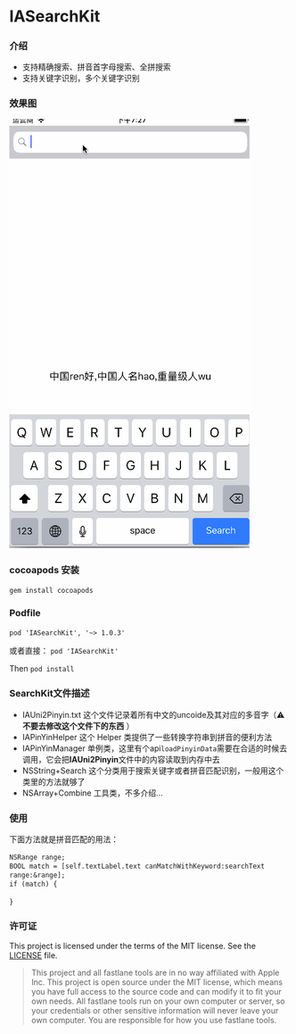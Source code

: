 # IASearchKit

### 介绍
* 支持精确搜索、拼音首字母搜索、全拼搜索
* 支持关键字识别，多个关键字识别

### 效果图
![image](https://github.com/CranzCapatain/IASearchKit/blob/master/Search.gif)


### cocoapods 安装
`gem install cocoapods`

### Podfile
`pod 'IASearchKit', '~> 1.0.3'`

或者直接：
`pod 'IASearchKit'`

Then
`pod install`



### SearchKit文件描述
* IAUni2Pinyin.txt
这个文件记录着所有中文的uncoide及其对应的多音字（⚠️ **不要去修改这个文件下的东西** ）
* IAPinYinHelper
这个 Helper 类提供了一些转换字符串到拼音的便利方法
* IAPinYinManager
单例类，这里有个api`loadPinyinData`需要在合适的时候去调用，它会把**IAUni2Pinyin**文件中的内容读取到内存中去
* NSString+Search
这个分类用于搜索关键字或者拼音匹配识别，一般用这个类里的方法就够了
* NSArray+Combine
工具类，不多介绍...

### 使用
下面方法就是拼音匹配的用法：

```
NSRange range;
BOOL match = [self.textLabel.text canMatchWithKeyword:searchText range:&range];
if (match) {

}
```

### 许可证
This project is licensed under the terms of the MIT license. See the [LICENSE](https://github.com/CranzCapatain/IASearchKit/blob/master/LICENSE) file.

> This project and all fastlane tools are in no way affiliated with Apple Inc. This project is open source under the MIT license, which means you have full access to the source code and can modify it to fit your own needs. All fastlane tools run on your own computer or server, so your credentials or other sensitive information will never leave your own computer. You are responsible for how you use fastlane tools.
